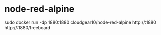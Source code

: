 # node-red-alpine
sudo docker run -dp 1880:1880 cloudgear10/node-red-alpine
http://<localhost>:1880
http://<localhost>:1880/freeboard

